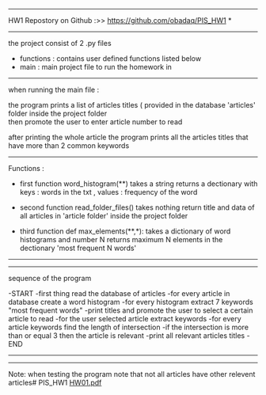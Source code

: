 ***************************************************************
HW1 Repostory on Github :>> https://github.com/obadaq/PIS_HW1 *
***************************************************************

the project consist of 2 .py files

- functions : contains user defined functions listed below
- main : main project file to run the homework in

******************************************************************************************************************************
when running the main file :																    
																				    
the program prints a list of articles titles ( provided in the database 'articles' folder inside the project folder        
then promote the user to enter article number to read 											   
																				  
after printing the whole article the program prints all the articles titles that have more than 2 common keywords           
******************************************************************************************************************************

Functions :

- first function word_histogram(**)
takes a string returns a dectionary with keys : words in the txt , values : frequency of the word

- second function read_folder_files()
takes nothing return title and data of all articles in 'article folder' inside the project folder

- third function def max_elements(**,*):
takes a dictionary of word histograms and number N returns maximum N elements in the dectionary 'most frequent N words'

******************************************************************************************************************************
******************************************************************************************************************************
sequence of the program 

-START
-first thing read the database of articles
-for every article in database create a word histogram
-for every histogram extract 7 keywords "most frequent words"
-print titles and promote the user to select a certain article to read
-for the user selected article extract keywords
-for every article keywords find the length of intersection 
-if the intersection is more than or equal 3 then the article is relevant
-print all relevant articles titles
-END
******************************************************************************************************************************
******************************************************************************************************************************
Note: when testing the program note that not all articles have other relevent articles# PIS_HW1
[HW01.pdf](https://github.com/obadaq/PIS_HW1/files/10472920/HW01.pdf)
